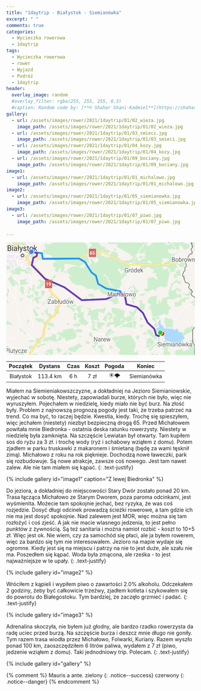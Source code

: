 ```yaml
---
title: "1daytrip - Białystok - Siemianówka"
excerpt: " "
comments: true
categories:
  - Wycieczka rowerowa
  - 1daytrip
tags:
  - Wycieczka rowerowa
  - rower
  - Wyjazd
  - Podróż
  - 1daytrip
header:
  overlay_image: random
  #overlay_filter: rgba(255, 255, 255, 0.3)
  #caption: Random code by: [**© Shahar Shani-Kadmiel**](https://shaharkadmiel.github.io)"
gallery:
  - url: /assets/images/rower/2021/1daytrip/01/02_wieza.jpg
    image_path: /assets/images/rower/2021/1daytrip/01/02_wieza.jpg
  - url: /assets/images/rower/2021/1daytrip/01/03_smieci.jpg
    image_path: /assets/images/rower/2021/1daytrip/01/03_smieci.jpg  
  - url: /assets/images/rower/2021/1daytrip/01/04_kozy.jpg
    image_path: /assets/images/rower/2021/1daytrip/01/04_kozy.jpg
  - url: /assets/images/rower/2021/1daytrip/01/09_bociany.jpg
    image_path: /assets/images/rower/2021/1daytrip/01/09_bociany.jpg    
image1:
  - url: /assets/images/rower/2021/1daytrip/01/01_michalowo.jpg
    image_path: /assets/images/rower/2021/1daytrip/01/01_michalowo.jpg
image2:
  - url: /assets/images/rower/2021/1daytrip/01/05_siemianowka.jpg
    image_path: /assets/images/rower/2021/1daytrip/01/05_siemianowka.jpg
image3:
  - url: /assets/images/rower/2021/1daytrip/01/07_piwo.jpg
    image_path: /assets/images/rower/2021/1daytrip/01/07_piwo.jpg

---
```

![mapka](/assets/images/rower/2021/1daytrip/01/mapka.png)

|Początek|Dystans|Czas|Koszt|Pogoda|Koniec|
|:---:|:---:|:---:|:---:|:---:|:---:|
|Białystok|113.4 km|6 h|7 zł|☀️🌩️|Siemianówka| 

Miałem na Siemieniakowszczyzne, a dokładniej na Jezioro Siemianiowskie, wyjechać w sobotę. Niestety, zapowiadali burze, których nie było, więc nie wyruszyłem. Pojechałem w niedzielę, kiedy miało nie być burz. Na złość były. Problem z najnowszą prognozą pogody jest taki, że trzeba patrzeć na trend. Co ma być, to raczej będzie. Kwestia, kiedy. Trochę się spieszyłem, więc jechałem (niestety) niezbyt bezpieczną drogą 65. Przed Michałowem powitała mnie Biedronka - ostatnia deska ratunku rowerzysty. Niestety w niedzielę była zamknięta. Na szczęście Lewiatan był otwarty. Tam kupiłem sos do ryżu za 3 zł. i trochę wody (ryż i schabowy wziąłem z domu). Potem zjadłem w parku truskawki z makaronem i śmietaną (będę za wami tęsknił zimą). Michałowo z roku na rok pięknieje. Dochodzą nowe ławeczki, park się rozbudowuje. Są nowe atrakcje, zawsze coś nowego. Jest tam nawet zalew. Ale nie tam miałem się kąpać. 
{: .text-justify}

{% include gallery id="image1" caption="Z lewej Biedronka" %}

Do jeziora, a dokładniej do miejscowości Stary Dwór zostało ponad 20 km. Trasa łącząca Michałowo ze Starym Dworem, poza paroma odcinkami, jest wyśmienita. Możecie tam spokojnie jechać, bez ryzyka, że was coś rozjedzie. Dosyć długi odcinek prowadzą ścieżki rowerowe, a tam gdzie ich nie ma jest dosyć spokojnie. Nad zalewem jest MOR, więc można się tam rozłożyć i coś zjeść. A jak nie macie wlasnego jedzenia, to jest pełno punktów z żywnością. Są też sanitaria i można namiot rozbić - koszt to 10+5 zł. Więc jest ok. Nie wiem, czy za samochód się płaci, ale ja byłem rowerem, więc za bardzo się tym nie interesowałem. Jezioro na mapie wydaje się ogromne. Kiedy jest się na miejscu i patrzy na nie to jest duże, ale szału nie ma. Poszedłem się kąpać. Woda była zmącona, ale rześka - to jest najważniejsze w te upały.
{: .text-justify}

{% include gallery id="image2"  %}

Wróciłem z kąpieli i wypiłem piwo o zawartości 2.0% alkoholu. Odczekałem 2 godziny, żeby być całkowicie trzeźwy, zjadłem kotleta i szykowałem się do powrotu do Białegostoku. Tym bardziej, że zaczęło grzmieć i padać. 
{: .text-justify}

{% include gallery id="image3" %}

Adrenalina skoczyła, nie byłem już głodny, ale bardzo rzadko rowerzysta da radę uciec przed burzą. Na szczęście burza i deszcz mnie długo nie goniły. Tym razem trasa wiodła przez Michałowo, Folwarki, Kuriany. Razem wyszło ponad 100 km, zaoszczędziłem 6 litrów paliwa, wydałem z 7 zł (piwo, jedzenie wziąłem z domu). Taki jednodniowy trip. Polecam.
{: .text-justify}

{% include gallery id="gallery" %}


{% comment %} 
Mauris a ante.
zielony
{: .notice--success}
czerwony
{: .notice--danger}
{% endcomment %}

